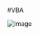 #VBA





![image](https://github.com/user-attachments/assets/cfdb74e4-5f05-44a2-b9d7-48fd2edd297a)

